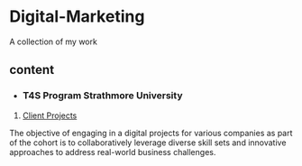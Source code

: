 # Digital-Marketing
A collection of my work
## content
* ### T4S Program Strathmore University 
1. [Client Projects](https://github.com/GloriaKinyanjui/Digital-Marketing/commit/1a2d39ae32753996aeaa4e0ce5c191897fa4fdf3#diff-ccc3e862dcd7eeec22ba441fec640ead9399b9fe370d4e8e82fdcd893f12e017)

The objective of engaging in a digital projects for various companies as part of the cohort is to collaboratively leverage diverse skill sets and innovative approaches to address real-world business challenges. 
